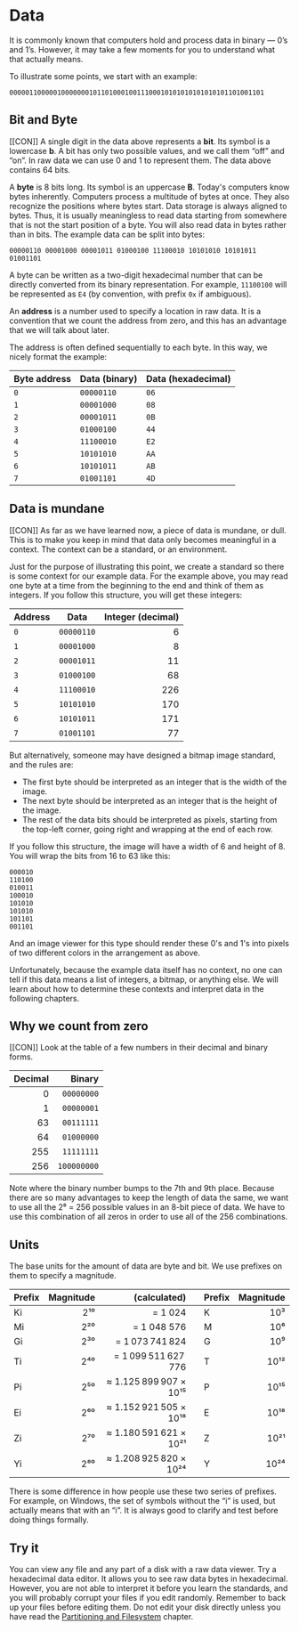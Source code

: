 # Data

It is commonly known that computers hold and process data in binary — 0’s and 1’s. However, it may take a few moments for you to understand what that actually means.

To illustrate some points, we start with an example:

```
0000011000001000000010110100010011100010101010101010101101001101
```

## Bit and Byte

[[CON]] A single digit in the data above represents a **bit**. Its symbol is a lowercase **b**. A bit has only two possible values, and we call them “off” and “on”. In raw data we can use 0 and 1 to represent them. The data above contains 64 bits.

A **byte** is 8 bits long. Its symbol is an uppercase **B**. Today's computers know bytes inherently. Computers process a multitude of bytes at once. They also recognize the positions where bytes start. Data storage is always aligned to bytes. Thus, it is usually meaningless to read data starting from somewhere that is not the start position of a byte. You will also read data in bytes rather than in bits. The example data can be split into bytes:

```
00000110 00001000 00001011 01000100 11100010 10101010 10101011 01001101
```

A byte can be written as a two-digit hexadecimal number that can be directly converted from its binary representation. For example, `11100100` will be represented as `E4` (by convention, with prefix `0x` if ambiguous).

An **address** is a number used to specify a location in raw data. It is a convention that we count the address from zero, and this has an advantage that we will talk about later.

The address is often defined sequentially to each byte. In this way, we nicely format the example:

| Byte address | Data (binary) | Data (hexadecimal) |
| ------------ | ------------- | ------------------ |
| `0`          | `00000110`    | `06`               |
| `1`          | `00001000`    | `08`               |
| `2`          | `00001011`    | `0B`               |
| `3`          | `01000100`    | `44`               |
| `4`          | `11100010`    | `E2`               |
| `5`          | `10101010`    | `AA`               |
| `6`          | `10101011`    | `AB`               |
| `7`          | `01001101`    | `4D`               |

## Data is mundane

[[CON]] As far as we have learned now, a piece of data is mundane, or dull. This is to make you keep in mind that data only becomes meaningful in a context. The context can be a standard, or an environment.

Just for the purpose of illustrating this point, we create a standard so there is some context for our example data. For the example above, you may read one byte at a time from the beginning to the end and think of them as integers. If you follow this structure, you will get these integers:

| Address | Data       | Integer (decimal) |
| ------- | ---------- | ----------------: |
| `0`     | `00000110` |                 6 |
| `1`     | `00001000` |                 8 |
| `2`     | `00001011` |                11 |
| `3`     | `01000100` |                68 |
| `4`     | `11100010` |               226 |
| `5`     | `10101010` |               170 |
| `6`     | `10101011` |               171 |
| `7`     | `01001101` |                77 |

But alternatively, someone may have designed a bitmap image standard, and the rules are:

- The first byte should be interpreted as an integer that is the width of the image.
- The next byte should be interpreted as an integer that is the height of the image.
- The rest of the data bits should be interpreted as pixels, starting from the top-left corner, going right and wrapping at the end of each row.

If you follow this structure, the image will have a width of 6 and height of 8. You will wrap the bits from 16 to 63 like this:

```
000010
110100
010011
100010
101010
101010
101101
001101
```

And an image viewer for this type should render these 0's and 1's into pixels of two different colors in the arrangement as above.

Unfortunately, because the example data itself has no context, no one can tell if this data means a list of integers, a bitmap, or anything else. We will learn about how to determine these contexts and interpret data in the following chapters.

## Why we count from zero

[[CON]] Look at the table of a few numbers in their decimal and binary forms.

| Decimal |      Binary |
| ------: | ----------: |
|       0 |  `00000000` |
|       1 |  `00000001` |
|      63 |  `00111111` |
|      64 |  `01000000` |
|     255 |  `11111111` |
|     256 | `100000000` |

Note where the binary number bumps to the 7th and 9th place. Because there are so many advantages to keep the length of data the same, we want to use all the 2⁸ = 256 possible values in an 8-bit piece of data. We have to use this combination of all zeros in order to use all of the 256 combinations.

## Units

The base units for the amount of data are byte and bit. We use prefixes on them to specify a magnitude.

| Prefix | Magnitude |           (calculated) |     | Prefix | Magnitude |
| ------ | --------: | ---------------------: | --- | ------ | --------: |
| Ki     |       2¹⁰ |                = 1 024 |     | K      |       10³ |
| Mi     |       2²⁰ |            = 1 048 576 |     | M      |       10⁶ |
| Gi     |       2³⁰ |        = 1 073 741 824 |     | G      |       10⁹ |
| Ti     |       2⁴⁰ |    = 1 099 511 627 776 |     | T      |      10¹² |
| Pi     |       2⁵⁰ | ≈ 1.125 899 907 × 10¹⁵ |     | P      |      10¹⁵ |
| Ei     |       2⁶⁰ | ≈ 1.152 921 505 × 10¹⁸ |     | E      |      10¹⁸ |
| Zi     |       2⁷⁰ | ≈ 1.180 591 621 × 10²¹ |     | Z      |      10²¹ |
| Yi     |       2⁸⁰ | ≈ 1.208 925 820 × 10²⁴ |     | Y      |      10²⁴ |

There is some difference in how people use these two series of prefixes. For example, on Windows, the set of symbols without the “i” is used, but actually means that with an “i”. It is always good to clarify and test before doing things formally.

## Try it

You can view any file and any part of a disk with a raw data viewer. Try a hexadecimal data editor. It allows you to see raw data bytes in hexadecimal. However, you are not able to interpret it before you learn the standards, and you will probably corrupt your files if you edit randomly. Remember to back up your files before editing them. Do not edit your disk directly unless you have read the [Partitioning and Filesystem](../partitioning-and-filesystem) chapter.

